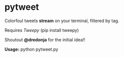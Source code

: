 # pytweet

Colorfoul tweets **stream** on your terminal, filtered by tag.

Requires _Tweepy_ (pip install tweepy)

Shoutout **@dredonja** for the initial idea!!

**Usage:** python pytweet.py
